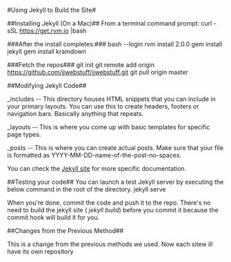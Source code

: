 #Using Jekyll to Build the Site#

##Installing Jekyll (On a Mac)##
From a terminal command prompt:
	curl -sSL https://get.rvm.io |bash

###After the install completes:###
	bash --login
	rvm install 2.0.0
	gem install jekyll
	gem install kramdown

###Fetch the repos###
	git init
	git remote add origin https://github.com/jjwebstuff/jjwebstuff.git
	git pull origin master

##Modifying Jekyll Code##

_includes   -- This directory houses HTML snippets that you can include in your primary layouts. You can use this to create headers, footers or navigation bars. Basically anything that repeats.

_layouts    -- This is where you come up with basic templates for specific page types. 

_posts -- This is where you can create actual posts. Make sure that your file is formatted as YYYY-MM-DD-name-of-the-post-no-spaces.

You can check the [Jekyll site](http://jekyllrb.com) for more specific documentation.

##Testing your code##
You can launch a test Jekyll server by executing the below command in the root of the directory.
	jekyll serve
	
When you're done, commit the code and push it to the repo.  There's no need to build the jekyll site ( *jekyll build*) before you commit it because the commit hook will build it for you.

##Changes from the Previous Method##

This is a change from the previous methods we used. Now each sitew ill have its own repository
